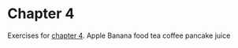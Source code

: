 # Chapter 4
Exercises for [chapter 4](https://info201.github.io/git-basics.html).
Apple
Banana
food
tea
coffee
pancake
juice
